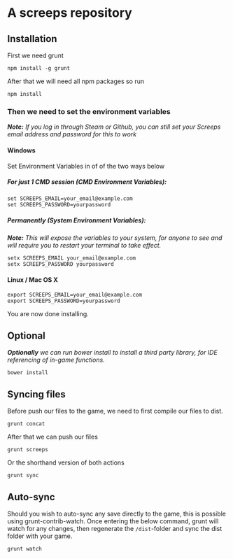 # A screeps repository

## Installation

First we need grunt

```
npm install -g grunt
```

After that we will need all npm packages so run

```
npm install
```

### Then we need to set the environment variables

_**Note:** If you log in through Steam or Github, you can still set your Screeps email address and password for this to work_

#### Windows

Set Environment Variables in of of the two ways below

##### For just 1 CMD session (CMD Environment Variables):

```
set SCREEPS_EMAIL=your_email@example.com
set SCREEPS_PASSWORD=yourpassword
```

##### Permanently (System Environment Variables):

_**Note:** This will expose the variables to your system, for anyone to see and will require you to restart your terminal to take effect._

```
setx SCREEPS_EMAIL your_email@example.com
setx SCREEPS_PASSWORD yourpassword
```

#### Linux / Mac OS X

```
export SCREEPS_EMAIL=your_email@example.com
export SCREEPS_PASSWORD=yourpassword
```

You are now done installing.

## Optional

_**Optionally** we can run bower install to install a third party library, for IDE referencing of in-game functions._

```
bower install
```

## Syncing files

Before push our files to the game, we need to first compile our files to dist.

```
grunt concat
```

After that we can push our files

```
grunt screeps
```

Or the shorthand version of both actions

```
grunt sync
```

## Auto-sync

Should you wish to auto-sync any save directly to the game, this is possible using grunt-contrib-watch.
Once entering the below command, grunt will watch for any changes, then regenerate the `/dist`-folder
and sync the dist folder with your game.

```
grunt watch
```
